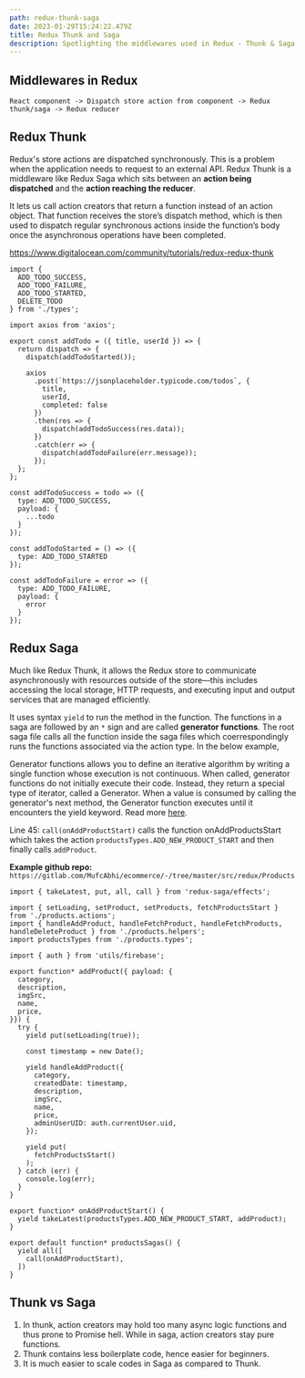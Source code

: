 ```yaml
---
path: redux-thunk-saga
date: 2023-01-29T15:24:22.479Z
title: Redux Thunk and Saga
description: Spotlighting the middlewares used in Redux - Thunk & Saga
---
```

## M﻿iddlewares in Redux

`R﻿eact component -> Dispatch store action from component -> Redux thunk/saga -> Redux reducer`

## R﻿edux Thunk

R﻿edux's store actions are dispatched synchronously. This is a problem when the application needs to request to an external API. Redux Thunk is a middleware like Redux Saga which sits between an **action being dispatched** and the **action reaching the reducer**.

I﻿t lets us call action creators that return a function instead of an action object. That function receives the store’s dispatch method, which is then used to dispatch regular synchronous actions inside the function’s body once the asynchronous operations have been completed. 

https://www.digitalocean.com/community/tutorials/redux-redux-thunk

```
import {
  ADD_TODO_SUCCESS,
  ADD_TODO_FAILURE,
  ADD_TODO_STARTED,
  DELETE_TODO
} from './types';

import axios from 'axios';

export const addTodo = ({ title, userId }) => {
  return dispatch => {
    dispatch(addTodoStarted());

    axios
      .post(`https://jsonplaceholder.typicode.com/todos`, {
        title,
        userId,
        completed: false
      })
      .then(res => {
        dispatch(addTodoSuccess(res.data));
      })
      .catch(err => {
        dispatch(addTodoFailure(err.message));
      });
  };
};

const addTodoSuccess = todo => ({
  type: ADD_TODO_SUCCESS,
  payload: {
    ...todo
  }
});

const addTodoStarted = () => ({
  type: ADD_TODO_STARTED
});

const addTodoFailure = error => ({
  type: ADD_TODO_FAILURE,
  payload: {
    error
  }
});
```

## R﻿edux Saga

Much like Redux Thunk, it allows the Redux store to communicate asynchronously with resources outside of the store—this includes accessing the local storage, HTTP requests, and executing input and output services that are managed efficiently.

I﻿t uses syntax `yield` to run the method in the function. The functions in a saga are followed by an `*` sign and are called **generator functions**. The root saga file calls all the function inside the saga files which coerrespondingly runs the functions associated via the action type. In the below example,

Generator functions allows you to define an iterative algorithm by writing a single function whose execution is not continuous. When called, generator functions do not initially execute their code. Instead, they return a special type of iterator, called a Generator. When a value is consumed by calling the generator's next method, the Generator function executes until it encounters the yield keyword. Read more [here](https://developer.mozilla.org/en-US/docs/Web/JavaScript/Guide/Iterators_and_Generators).

L﻿ine 45: `call(onAddProductStart)` calls the function onAddProductsStart which takes the action `productsTypes.ADD_NEW_PRODUCT_START` and then finally calls `addProduct`.

**Example g﻿ithub repo:** `https://gitlab.com/MufcAbhi/ecommerce/-/tree/master/src/redux/Products`

```
import { takeLatest, put, all, call } from 'redux-saga/effects';

import { setLoading, setProduct, setProducts, fetchProductsStart } from './products.actions';
import { handleAddProduct, handleFetchProduct, handleFetchProducts, handleDeleteProduct } from './products.helpers';
import productsTypes from './products.types';

import { auth } from 'utils/firebase';

export function* addProduct({ payload: {
  category,
  description,
  imgSrc,
  name,
  price,
}}) {
  try {
    yield put(setLoading(true));

    const timestamp = new Date();

    yield handleAddProduct({
      category, 
      createdDate: timestamp,
      description,
      imgSrc,
      name,
      price,
      adminUserUID: auth.currentUser.uid,
    });

    yield put(
      fetchProductsStart()
    );
  } catch (err) {
    console.log(err);
  }
}

export function* onAddProductStart() {
  yield takeLatest(productsTypes.ADD_NEW_PRODUCT_START, addProduct);
}

export default function* productsSagas() {
  yield all([
    call(onAddProductStart),
  ])
}

```

## T﻿hunk vs Saga

1. I﻿n thunk, action creators may hold too many async logic functions and thus prone to Promise hell. While in saga, action creators stay pure functions.
2. T﻿hunk contains less boilerplate code, hence easier for beginners.
3. I﻿t is much easier to scale codes in Saga as compared to Thunk.